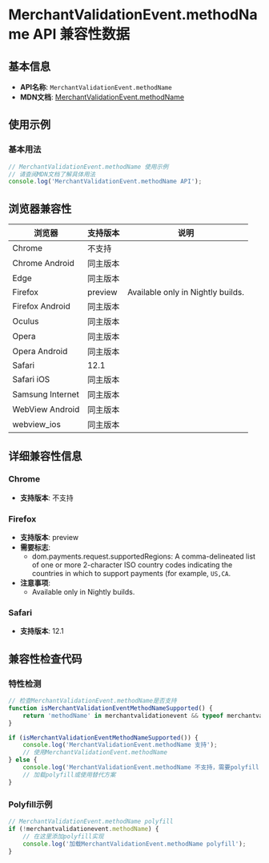 # MerchantValidationEvent.methodName API 兼容性数据

## 基本信息

- **API名称**: `MerchantValidationEvent.methodName`
- **MDN文档**: [MerchantValidationEvent.methodName](https://developer.mozilla.org/docs/Web/API/MerchantValidationEvent/methodName)

## 使用示例

### 基本用法

```javascript
// MerchantValidationEvent.methodName 使用示例
// 请查阅MDN文档了解具体用法
console.log('MerchantValidationEvent.methodName API');
```

## 浏览器兼容性

| 浏览器 | 支持版本 | 说明 |
|--------|----------|------|
| Chrome | 不支持 |  |
| Chrome Android | 同主版本 |  |
| Edge | 同主版本 |  |
| Firefox | preview | Available only in Nightly builds. |
| Firefox Android | 同主版本 |  |
| Oculus | 同主版本 |  |
| Opera | 同主版本 |  |
| Opera Android | 同主版本 |  |
| Safari | 12.1 |  |
| Safari iOS | 同主版本 |  |
| Samsung Internet | 同主版本 |  |
| WebView Android | 同主版本 |  |
| webview_ios | 同主版本 |  |

## 详细兼容性信息

### Chrome

- **支持版本**: 不支持

### Firefox

- **支持版本**: preview
- **需要标志**: 
  - dom.payments.request.supportedRegions: A comma-delineated list of one or more 2-character ISO country codes indicating the countries in which to support payments (for example, <code>US,CA</code>.
- **注意事项**:
  - Available only in Nightly builds.

### Safari

- **支持版本**: 12.1

## 兼容性检查代码

### 特性检测

```javascript
// 检查MerchantValidationEvent.methodName是否支持
function isMerchantValidationEventMethodNameSupported() {
    return 'methodName' in merchantvalidationevent && typeof merchantvalidationevent.methodName === 'function';
}

if (isMerchantValidationEventMethodNameSupported()) {
    console.log('MerchantValidationEvent.methodName 支持');
    // 使用MerchantValidationEvent.methodName
} else {
    console.log('MerchantValidationEvent.methodName 不支持，需要polyfill');
    // 加载polyfill或使用替代方案
}
```

### Polyfill示例

```javascript
// MerchantValidationEvent.methodName polyfill
if (!merchantvalidationevent.methodName) {
    // 在这里添加polyfill实现
    console.log('加载MerchantValidationEvent.methodName polyfill');
}
```

